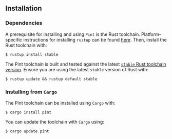 ## Installation

### Dependencies

A prerequisite for installing and using `Pint` is the Rust toolchain. Platform-specific instructions for installing `rustup` can be found [here](https://www.rust-lang.org/tools/install). Then, install the Rust toolchain with:

```console
$ rustup install stable
```

The Pint toolchain is built and tested against the latest [`stable` Rust toolchain version](https://github.com/rust-lang/rust/releases/latest). Ensure you are using the latest `stable` version of Rust with:

```console
$ rustup update && rustup default stable
```

### Installing from `Cargo`

The Pint toolchain can be installed using `Cargo` with:

```console
$ cargo install pint
```

You can update the toolchain with `Cargo` using:

```console
$ cargo update pint
```
